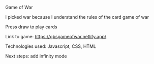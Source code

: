 Game of War

I picked war because I understand the rules of the card game of war

Press draw to play cards

Link to game: https://gbsgameofwar.netlify.app/

Technologies used: Javascript, CSS, HTML

Next steps: add infinity mode